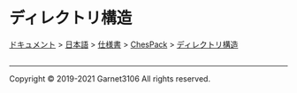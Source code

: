 # ディレクトリ構造

[ドキュメント](../../../../index.md) > [日本語](../../../index.md) > [仕様書](../../index.md) > [ChesPack](../index.md) > [ディレクトリ構造](./index.md)

## 

---

Copyright © 2019-2021 Garnet3106 All rights reserved.
